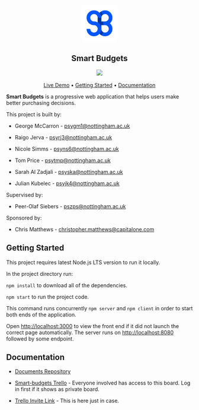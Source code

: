 <p align="center">
  <img height="100" src="https://raw.githubusercontent.com/rudotriton/user-content/master/images/sb-512x512.png">
</p>

<h2 align="center"><strong>Smart Budgets</strong></h2>

<p align="center">
  <a href="https://travis-ci.com/rudotriton/smart-budgets">
    <img src ="https://travis-ci.com/rudotriton/smart-budgets.svg?token=PJMxKULJiyzPDCea6SwE&branch=master">
    <a>
</p>

<p align="center">
  <a target="_blank" href="http://ec2-34-245-19-126.eu-west-1.compute.amazonaws.com">Live Demo</a> • <a href="#start">Getting Started</a> • <a href="#documentation">Documentation</a>
</p>

**Smart Budgets** is a progressive web application that helps users make better purchasing decisions.

This project is built by:

- George McCarron - psygm1@nottingham.ac.uk

- Raigo Jerva - psyrj3@nottingham.ac.uk

- Nicole Simms - psyns6@nottingham.ac.uk

- Tom Price - psytmp@nottingham.ac.uk

- Sarah Al Zadjali - psyska@nottingham.ac.uk

- Julian Kubelec - psyjk4@nottingham.ac.uk

Supervised by:

- Peer-Olaf Siebers - pszps@nottingham.ac.uk

Sponsored by:

- Chris Matthews - christopher.matthews@capitalone.com

<h2 id="start">Getting Started</h2>

This project requires latest Node.js LTS version to run it locally.

In the project directory run:

`npm install` to download all of the dependencies.

`npm start` to run the project code.

This command runs concurrently `npm server` and `npm client` in order to start both ends of the application.

Open [http://localhost:3000](http://localhost:3000) to view the front end if it did not launch the correct page automatically.
The server runs on [http://localhost:8080](http://localhost:8080) followed by some endpoint.

<h2 id="documentation">Documentation</h2>

- [Documents Repository](https://github.com/rudotriton/group-10-docs)

- [Smart-budgets Trello](https://trello.com/b/tnETGBJV/smart-budgets) - Everyone involved has access to this board. Log in first if it shows as private board.

- [Trello Invite Link](https://trello.com/invite/b/tnETGBJV/a8a06cc916a30ee4777d6a98b5137a53/smart-budgets) - This is here just in case.
